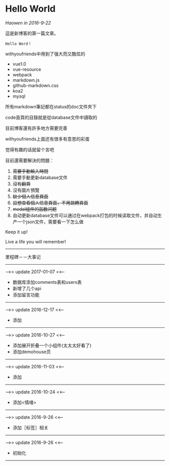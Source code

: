 # Hello World
*Haowen in 2016-9-22*

這是新博客的第一篇文章。

```
Hello Word！
```

withyoufriends中用到了强大而又酷炫的

* vue1.0
* vue-resource
* webpack
* markdown.js
* github-markdown.css
* koa2
* mysql

所有markdown筆記都在status的doc文件夾下

code首頁的目錄就是從database文件中讀取的

目前博客還有許多地方需要完善

withyoufriends上面还有很多有意思的彩蛋

觉得有趣的话就留个言吧

目前還需要解決的問題：

1. <del>需要手動輸入時間</del>
2. 需要手動更新database文件
3. <del>沒有翻頁</del>
4. 沒有圖片預覽
5. <del>缺少個人信息頁面</del>
6. <del>設想查看個人信息頁面，不用跳轉頁面</del>
7. <del>modal组件的函数问题</del>
8. 自动更新database文件可以通过在webpack打包的时候读取文件，并自动生产一个json文件，需要看一下怎么做

Keep it up!

Live a life you will remember!
***
里程碑－－大事记
***
-->> update 2017-01-07 <<--
* 数据库添加comments表和users表
* 新增了几个api
* 添加留言功能
***
-->> update 2016-12-17 <<--
* 添加<Mirror>
***
-->> update 2016-10-27 <<--
* 添加展开折叠一个小组件(太太太好看了)
* 添加demohouse页
***
-->> update 2016-11-03 <<--
* 添加<blvck>
***
-->> update 2016-10-24 <<--
* 添加<情绪>
***
-->> update 2016-9-26 <<--
* 添加［标签］相关
***
-->> update 2016-9-26 <<--
* 初始化
***
